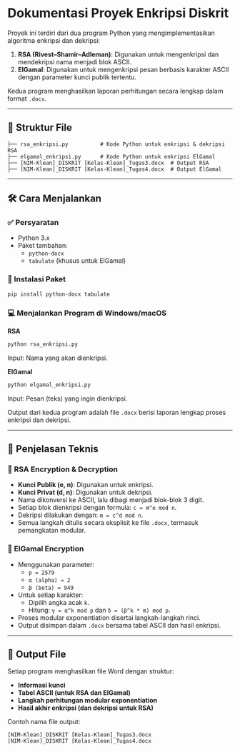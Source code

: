 # Dokumentasi Proyek Enkripsi Diskrit

Proyek ini terdiri dari dua program Python yang mengimplementasikan algoritma enkripsi dan dekripsi:

1. **RSA (Rivest–Shamir–Adleman)**: Digunakan untuk mengenkripsi dan mendekripsi nama menjadi blok ASCII.
2. **ElGamal**: Digunakan untuk mengenkripsi pesan berbasis karakter ASCII dengan parameter kunci publik tertentu.

Kedua program menghasilkan laporan perhitungan secara lengkap dalam format `.docx`.

---

## 📁 Struktur File

```
├── rsa_enkripsi.py          # Kode Python untuk enkripsi & dekripsi RSA
├── elgamal_enkripsi.py      # Kode Python untuk enkripsi ElGamal
├── [NIM-Klean]_DISKRIT [Kelas-Klean]_Tugas3.docx  # Output RSA
├── [NIM-Klean]_DISKRIT [Kelas-Klean]_Tugas4.docx  # Output ElGamal
```

---

## 🛠️ Cara Menjalankan

### ✅ Persyaratan
- Python 3.x
- Paket tambahan:
  - `python-docx`
  - `tabulate` (khusus untuk ElGamal)

### 🔧 Instalasi Paket

```bash
pip install python-docx tabulate
```

### 💻 Menjalankan Program di Windows/macOS

**RSA**
```bash
python rsa_enkripsi.py
```
Input: Nama yang akan dienkripsi.

**ElGamal**
```bash
python elgamal_enkripsi.py
```
Input: Pesan (teks) yang ingin dienkripsi.

Output dari kedua program adalah file `.docx` berisi laporan lengkap proses enkripsi dan dekripsi.

---

## 🔐 Penjelasan Teknis

### 🔸 RSA Encryption & Decryption
- **Kunci Publik (e, n)**: Digunakan untuk enkripsi.
- **Kunci Privat (d, n)**: Digunakan untuk dekripsi.
- Nama dikonversi ke ASCII, lalu dibagi menjadi blok-blok 3 digit.
- Setiap blok dienkripsi dengan formula: `c = m^e mod n`.
- Dekripsi dilakukan dengan: `m = c^d mod n`.
- Semua langkah ditulis secara eksplisit ke file `.docx`, termasuk pemangkatan modular.

### 🔸 ElGamal Encryption
- Menggunakan parameter:
  - `p = 2579`
  - `α (alpha) = 2`
  - `β (beta) = 949`
- Untuk setiap karakter:
  - Dipilih angka acak `k`.
  - Hitung: `γ = α^k mod p` dan `δ = (β^k * m) mod p`.
- Proses modular exponentiation disertai langkah-langkah rinci.
- Output disimpan dalam `.docx` bersama tabel ASCII dan hasil enkripsi.

---

## 📝 Output File
Setiap program menghasilkan file Word dengan struktur:

- **Informasi kunci**
- **Tabel ASCII (untuk RSA dan ElGamal)**
- **Langkah perhitungan modular exponentiation**
- **Hasil akhir enkripsi (dan dekripsi untuk RSA)**

Contoh nama file output:
```
[NIM-Klean]_DISKRIT [Kelas-Klean]_Tugas3.docx
[NIM-Klean]_DISKRIT [Kelas-Klean]_Tugas4.docx
```


